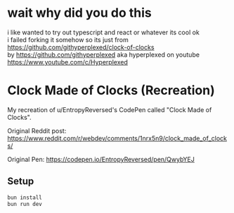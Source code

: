 # wait why did you do this

i like wanted to try out typescript and react or whatever its cool ok  
i failed forking it somehow so its just from https://github.com/githyperplexed/clock-of-clocks   
by https://github.com/githyperplexed aka hyperplexed on youtube https://www.youtube.com/c/Hyperplexed  

# Clock Made of Clocks (Recreation)

My recreation of u/EntropyReversed's CodePen called "Clock Made of Clocks".

Original Reddit post: https://www.reddit.com/r/webdev/comments/1nrx5n9/clock_made_of_clocks/

Original Pen: https://codepen.io/EntropyReversed/pen/QwybYEJ

## Setup

```bash
bun install
bun run dev
```